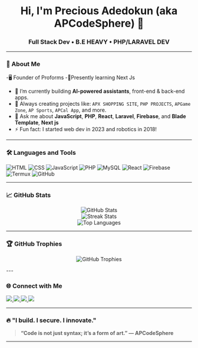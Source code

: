 <h1 align="center">Hi, I'm Precious Adedokun (aka APCodeSphere) 👋</h1>
<h3 align="center">Full Stack Dev • B.E HEAVY • PHP/LARAVEL DEV</h3>

---

### 🚀 About Me 
-🖥️ Founder of Proforms
-🥲Presently learning Next Js
- 🔭 I’m currently building **AI-powered assistants**, front-end & back-end apps.
- 🧠 Always creating projects like: `APX SHOPPING SITE`, `PHP PROJECTS`, `APGame Zone`, `AP Sports`, `APCal App`, and more.
- 💬 Ask me about **JavaScript**, **PHP**, **React**, **Laravel**, **Firebase**, and **Blade Template**, **Next js**
- ⚡ Fun fact: I started web dev in 2023 and robotics in 2018!

---

### 🛠️ Languages and Tools

![HTML](https://img.shields.io/badge/HTML5-e34c26?style=for-the-badge&logo=html5&logoColor=white)
![CSS](https://img.shields.io/badge/CSS3-264de4?style=for-the-badge&logo=css3&logoColor=white)
![JavaScript](https://img.shields.io/badge/JavaScript-f0db4f?style=for-the-badge&logo=javascript&logoColor=black)
![PHP](https://img.shields.io/badge/PHP-777BB4?style=for-the-badge&logo=php&logoColor=white)
![MySQL](https://img.shields.io/badge/MySQL-00758F?style=for-the-badge&logo=mysql&logoColor=white)
![React](https://img.shields.io/badge/React-61DBFB?style=for-the-badge&logo=react&logoColor=black)
![Firebase](https://img.shields.io/badge/Firebase-ffca28?style=for-the-badge&logo=firebase&logoColor=black)
![Termux](https://img.shields.io/badge/Termux-000000?style=for-the-badge&logo=termux&logoColor=white)
![GitHub](https://img.shields.io/badge/GitHub-181717?style=for-the-badge&logo=github&logoColor=white)

---

### 📈 GitHub Stats

<p align="center">
  <img src="https://github-readme-stats.vercel.app/api?username=apreezofficial&show_icons=true&theme=tokyonight&count_private=true" alt="GitHub Stats" />
  <br />
  <img src="https://github-readme-streak-stats.herokuapp.com/?user=apreezofficial&theme=tokyonight" alt="Streak Stats" />
  <br />
  <img src="https://github-readme-stats.vercel.app/api/top-langs/?username=apreezofficial&layout=compact&theme=tokyonight" alt="Top Languages" />
</p>

---

### 🏆 GitHub Trophies
<p align="center">
  <img src="https://github-profile-trophy.vercel.app/?username=apreezofficial&theme=radical&no-frame=true&no-bg=true&margin-w=4" alt="GitHub Trophies" />
</p>
---

### 🌐 Connect with Me

<p align="left">
  <a href="https://github.com/apreezofficial" target="_blank">
    <img src="https://img.shields.io/badge/GitHub-000000?style=for-the-badge&logo=github&logoColor=white" />
  </a>
  <a href="https://x.com/apcodesphere" target="_blank">
    <img src="https://img.shields.io/badge/Twitter-1DA1F2?style=for-the-badge&logo=twitter&logoColor=white" />
  </a>
  <a href="" target="_blank">
    <img src="https://img.shields.io/badge/LinkedIn-0A66C2?style=for-the-badge&logo=linkedin&logoColor=white" />
  </a>
  <a href="mailto:apcodesphere@gmail.com">
    <img src="https://img.shields.io/badge/Email-D14836?style=for-the-badge&logo=gmail&logoColor=white" />
  </a>
</p>

---

### 🔥 "I build. I secure. I innovate."

> **“Code is not just syntax; it’s a form of art.” — APCodeSphere**

---
